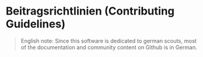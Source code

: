 # Beitragsrichtlinien (Contributing Guidelines)

> English note: Since this software is dedicated to german scouts, most of the documentation and community content on Github is in German.
> 
